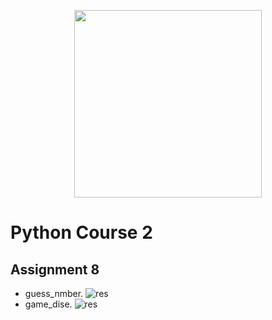 <!-- ![res]() -->
  <p align="center"><a href="https://www.python.org/" target="_blank"><img src="https://www.python.org/static/img/python-logo@2x.png" width="300"></a></p>

# Python Course 2
## Assignment 8
- guess_nmber.
    ![res](https://github.com/MohamadNematizadeh/pythonon_course2/blob/main/Assignment%208/output/guess_nmber.png?raw=true)
- game_dise.
    ![res](https://github.com/MohamadNematizadeh/pythonon_course2/blob/main/Assignment%208/output/game_dise.png?raw=true) 

